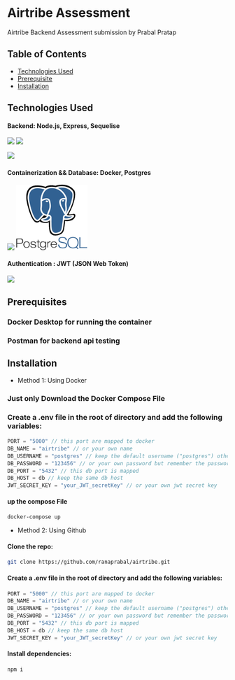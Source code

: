 # Airtribe Assessment

Airtribe Backend Assessment submission by Prabal Pratap

## Table of Contents

- [Technologies Used](#technologies-used)
- [Prerequisite](#prerequisite)
- [Installation](#installation)

## Technologies Used

#### Backend: Node.js, Express, Sequelise

<p>
<img src="https://miro.medium.com/v2/resize:fit:1400/1*23BkSGzcN3cBxvTuf0zFfg.png" height="150"/>
<img src="https://miro.medium.com/v2/resize:fit:1400/1*rL8Buu7o6jnG-TYV1WubeQ.png" height="150"/>
</p>
<img src="https://miro.medium.com/v2/resize:fit:661/1*TkP2EwaX95ItAv_jGS7hSA.png" height="150"/>
</p>

#### Containerization && Database: Docker, Postgres

<p>
<img src="https://bunnyacademy.b-cdn.net/what-is-docker.png" height="150" display="span"/>
<img src="https://raw.githubusercontent.com/docker-library/docs/01c12653951b2fe592c1f93a13b4e289ada0e3a1/postgres/logo.png" height="150" display="span"/>
</p>

#### Authentication : JWT (JSON Web Token)

<p>
<img src="https://miro.medium.com/v2/resize:fit:800/0*WddOBoMIYbSPNGSD.png" height="150"/>
</p>

## Prerequisites

### Docker Desktop for running the container

### Postman for backend api testing

## Installation

- Method 1: Using Docker

### Just only Download the Docker Compose File

### Create a .env file in the root of directory and add the following variables:

```javascript
PORT = "5000" // this port are mapped to docker
DB_NAME = "airtribe" // or your own name
DB_USERNAME = "postgres" // keep the default username ("postgres") otherwise have to change username in the container manually
DB_PASSWORD = "123456" // or your own password but remember the password
DB_PORT = "5432" // this db port is mapped
DB_HOST = db // keep the same db host
JWT_SECRET_KEY = "your_JWT_secretKey" // or your own jwt secret key
```

#### up the compose File

```bash
docker-compose up
```

- Method 2: Using Github

#### Clone the repo:

```bash
git clone https://github.com/ranaprabal/airtribe.git
```

#### Create a .env file in the root of directory and add the following variables:

```javascript
PORT = "5000" // this port are mapped to docker
DB_NAME = "airtribe" // or your own name
DB_USERNAME = "postgres" // keep the default username ("postgres") otherwise have to change username in the container manually
DB_PASSWORD = "123456" // or your own password but remember the password
DB_PORT = "5432" // this db port is mapped
DB_HOST = db // keep the same db host
JWT_SECRET_KEY = "your_JWT_secretKey" // or your own jwt secret key
```

#### Install dependencies:

```bash
npm i
```
